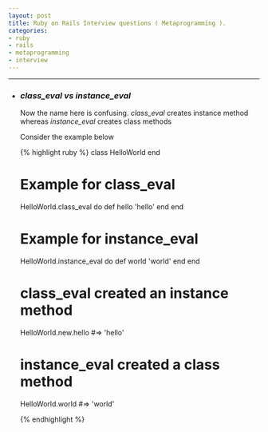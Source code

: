 ```yaml
---
layout: post
title: Ruby on Rails Interview questions ( Metaprogramming ).
categories:
- ruby
- rails
- metaprogramming
- interview
---
```


---
* ### ***class_eval vs instance_eval***

  Now the name here is confusing. *class_eval* creates instance method whereas
  *instance_eval* creates class methods

  Consider the example below

  {% highlight ruby %}
  class HelloWorld
  end

  # Example for class_eval
  HelloWorld.class_eval do
    def hello
      'hello'
    end
  end

  # Example for instance_eval
  HelloWorld.instance_eval do
    def world
      'world'
    end
  end

  # class_eval created an instance method
  HelloWorld.new.hello #=> 'hello'

  # instance_eval created a class method
  HelloWorld.world #=> 'world'

  {% endhighlight %}
